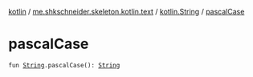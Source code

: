 [kotlin](../../index.md) / [me.shkschneider.skeleton.kotlin.text](../index.md) / [kotlin.String](index.md) / [pascalCase](./pascal-case.md)

# pascalCase

`fun `[`String`](https://kotlinlang.org/api/latest/jvm/stdlib/kotlin/-string/index.html)`.pascalCase(): `[`String`](https://kotlinlang.org/api/latest/jvm/stdlib/kotlin/-string/index.html)